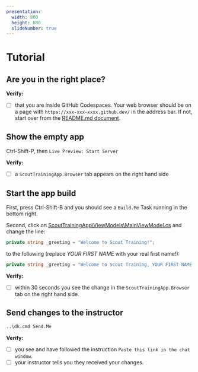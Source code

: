 ```yaml
---
presentation:
  width: 800
  height: 600
  slideNumber: true
---
```


<!-- slide -->

# Tutorial

## Are you in the right place?

**Verify:**

- [ ] that you are inside GitHub Codespaces. Your web browser should be on a page with `https://xxx-xxx-xxxx.github.dev/` in the address bar. If not, start over from the [README.md document](../README.md).

<!-- slide -->

## Show the empty app

Ctrl-Shift-P, then `Live Preview: Start Server`

**Verify:**

- [ ] a `ScoutTrainingApp.Browser` tab appears on the right hand side

<!-- slide -->

## Start the app build

First, press Ctrl-Shift-B and you should see a `Build.Me` Task running in the bottom right.

Second, click on [ScoutTrainingApp\ViewModels\MainViewModel.cs](../ScoutTrainingApp/ViewModels/MainViewModel.cs) and change the line:

```csharp
private string _greeting = "Welcome to Scout Training!";
```

to the following (replace *YOUR FIRST NAME* with your real first name!):

```csharp
private string _greeting = "Welcome to Scout Training, YOUR FIRST NAME!";
```

**Verify:**

- [ ] within 30 seconds you see the change in the `ScoutTrainingApp.Browser` tab on the right hand side.

<!-- slide -->

## Send changes to the instructor

```sh {cmd="cmd" args=["/C", "$input_file"]}
..\dk.cmd Send.Me
```

**Verify:**

- [ ] you see and have followed the instruction `Paste this link in the chat window`.
- [ ] your instructor tells you they received your changes.
